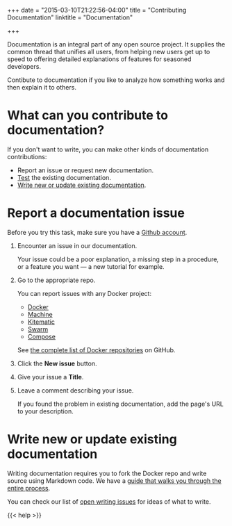 +++
date = "2015-03-10T21:22:56-04:00"
title = "Contributing Documentation"
linktitle = "Documentation"


+++

Documentation is an integral part of any open source project.  It supplies the
common thread that unifies all users, from helping new users get up to speed to
offering detailed explanations of features for seasoned developers.

Contibute to documentation if you like to analyze how something works and then
explain it to others.  

# What can you contribute to documentation?

If you don't want to write, you can make other kinds of documentation
contributions:

* Report an issue or request new documentation.  
* <a href="/contributing/tests/#test-the-docker-documentation"
target="_blank">Test</a> the existing documentation.
* <a
href="/contributing/tests/#write-new-or-update-existing-documentation">Write new
or update existing documentation</a>.


# Report a documentation issue

Before you try this task, make sure you have a <a href="https://github.com"
target="_blank">Github account</a>.

1.  Encounter an issue in our documentation.

	Your issue could be a poor explanation, a missing step in a procedure, or a
	feature you want &mdash; a new tutorial for example.

2.  Go to the appropriate repo.
	
	You can report issues with any Docker project:
	
	* <a href="http://goo.gl/HZ25kq" target="_blank">Docker</a>
	* <a href="https://github.com/docker/machine/issues" target="_blank">Machine</a>
	* <a href="https://github.com/kitematic/kitematic/issues" target="_blank">Kitematic</a>
	* <a href="https://github.com/docker/swarm/users" target="_blank">Swarm</a>
	* <a href="https://github.com/docker/compose/issues" target="_blank">Compose</a>
	
	See <a href="https://github.com/docker" target="_blank">the complete list of
	Docker repositories</a> on GitHub.
	
3.  Click the **New issue** button.

4.  Give your issue a **Title**.

5.  Leave a comment describing your issue.

	If you found the problem in existing documentation, add the page's URL to your
	description.
	

# Write new or update existing documentation

Writing documentation requires you to fork the Docker repo and write source
using Markdown code.  We have a <a href="http://docs.docker.com/project">guide
that walks you through the entire process</a>.

You can check our list of <a href="http://goo.gl/eCfY69"
target="_blank">open writing issues</a> for ideas of what to write.  

{{< help >}}
